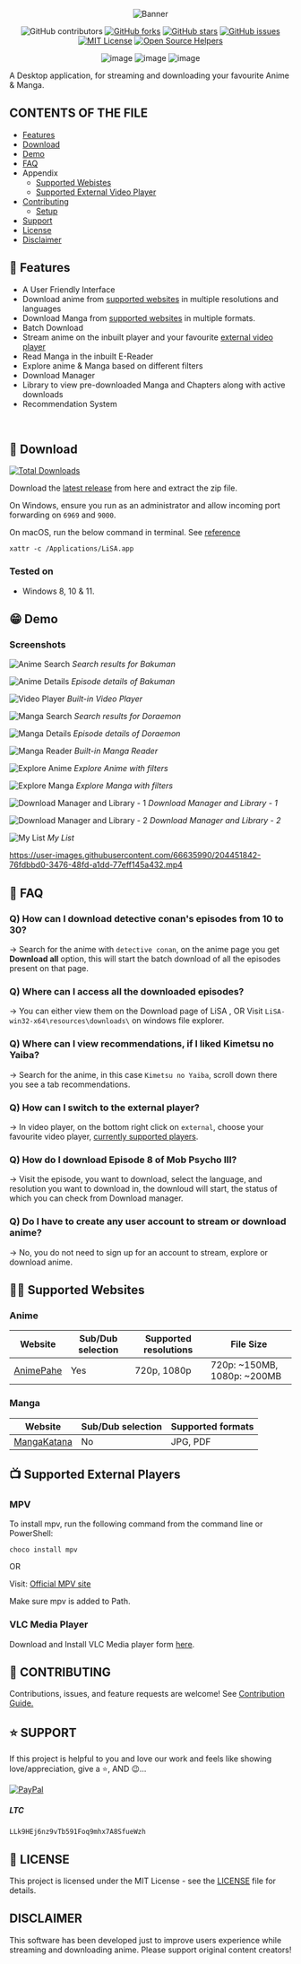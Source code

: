 <div align="center">

![Banner](public/images/home_screen_logo.png)

![GitHub contributors](https://img.shields.io/github/contributors/cosmicoppai/LiSA?color=lightgrey)
[![GitHub forks](https://img.shields.io/github/forks/cosmicoppai/LiSA?color=lightgrey)](https://github.com/Cosmicoppai/LiSA/network)
[![GitHub stars](https://img.shields.io/github/stars/cosmicoppai/LiSA?color=lightgrey)](https://github.com/Cosmicoppai/LiSA/stargazers)
[![GitHub issues](https://img.shields.io/github/issues/Cosmicoppai/LiSA?color=lightgrey)](https://github.com/Cosmicoppai/LiSA/issues)
[![MIT License](https://img.shields.io/badge/license-MIT-lightgrey)](./LICENSE)
[![Open Source Helpers](https://www.codetriage.com/cosmicoppai/lisa/badges/users.svg)](https://www.codetriage.com/cosmicoppai/lisa)

![image](https://img.shields.io/badge/Python-FFD43B?style=for-the-badge&logo=python&logoColor=blue)
![image](https://img.shields.io/badge/Electron-2B2E3A?style=for-the-badge&logo=electron&logoColor=9FEAF9)
![image](https://img.shields.io/badge/React-20232A?style=for-the-badge&logo=react&logoColor=61DAFB)

</div>

A Desktop application, for streaming and downloading your favourite Anime & Manga.

## CONTENTS OF THE FILE

-   [Features](#-features)
-   [Download](#-download)
-   [Demo](#-demo)
-   [FAQ](#-faq)
-   Appendix
    -   [Supported Webistes](#%EF%B8%8F-supported-websites)
    -   [Supported External Video Player](#-supported-external-players)
-   [Contributing](#-contributing)
    -   [Setup](./CONTRIBUTING.md#-development-setup)
-   [Support](#-support)
-   [License](#-license)
-   [Disclaimer](#disclaimer)

## 🚀 Features

-   A User Friendly Interface
-   Download anime from [supported websites](#-supported-websites) in multiple resolutions and languages
-   Download Manga from [supported websites](#-supported-websites) in multiple formats.
-   Batch Download
-   Stream anime on the inbuilt player and your favourite [external video player](#-supported-external-players)
-   Read Manga in the inbuilt E-Reader
-   Explore anime & Manga based on different filters
-   Download Manager
-   Library to view pre-downloaded Manga and Chapters along with active downloads
-   Recommendation System
<br>

## 🤗 Download

[![Total Downloads](https://img.shields.io/github/downloads/Cosmicoppai/LiSA/total.svg?style=for-the-badge)](https://github.com/Cosmicoppai/LiSA/releases/latest)

Download the [latest release](https://github.com/Cosmicoppai/LiSA/releases/latest) from here and extract the zip file.

On Windows, ensure you run as an administrator and allow incoming port forwarding on `6969` and `9000`.
 
On macOS, run the below command in terminal. See [reference](https://discussions.apple.com/thread/253714860?answerId=257037956022&sortBy=rank#257037956022)

```
xattr -c /Applications/LiSA.app
```

### Tested on

-   Windows 8, 10 & 11.

## 😁 Demo

### Screenshots

![Anime Search](docs/images/ss_anime_search.png)
_Search results for Bakuman_

![Anime Details](docs/images/ss_anime_details.png)
_Episode details of Bakuman_

![Video Player](docs/images/ss_play_episode.png)
_Built-in Video Player_

![Manga Search](docs/images/ss_manga_search.png)
_Search results for Doraemon_

![Manga Details](docs/images/ss_manga_details.png)
_Episode details of Doraemon_

![Manga Reader](docs/images/ss_manga_reader.png)
_Built-in Manga Reader_

![Explore Anime](docs/images/ss_anime_explore.png)
_Explore Anime with filters_

![Explore Manga](docs/images/ss_manga_explore.png)
_Explore Manga with filters_

![Download Manager and Library - 1](docs/images/ss_download_screen_1.png)
_Download Manager and Library - 1_

![Download Manager and Library - 2](docs/images/ss_download_screen_2.png)
_Download Manager and Library - 2_

![My List](docs/images/ss_my_list.png)
_My List_

https://user-images.githubusercontent.com/66635990/204451842-76fdbbd0-3476-48fd-a1dd-77eff145a432.mp4

## 🤔 FAQ

### Q) How can I download detective conan's episodes from 10 to 30?

-> Search for the anime with `detective conan`, on the anime page you get **Download all** option, this will start the batch download of all the episodes present on that page.

### Q) Where can I access all the downloaded episodes?

-> You can either view them on the Download page of LiSA , OR Visit `LiSA-win32-x64\resources\downloads\` on windows file explorer.

### Q) Where can I view recommendations, if I liked Kimetsu no Yaiba?

-> Search for the anime, in this case `Kimetsu no Yaiba`, scroll down there you see a tab recommendations.

### Q) How can I switch to the external player?

-> In video player, on the bottom right click on `external`, choose your favourite video player, [currently supported players](#supported-external-players).

### Q) How do I download Episode 8 of Mob Psycho III?

-> Visit the episode, you want to download, select the language, and resolution you want to download in, the downloud will start, the status of which you can check from Download manager.

### Q) Do I have to create any user account to stream or download anime?

-> No, you do not need to sign up for an account to stream, explore or download anime.

## 😶‍🌫️ Supported Websites

### Anime

| Website                                 | Sub/Dub selection | Supported resolutions | File Size |
|-----------------------------------------|--- |--- |--- |
| [AnimePahe](https://animepahe.ru/)      | Yes | 720p, 1080p | 720p: ~150MB, 1080p: ~200MB |

### Manga

| Website                                 | Sub/Dub selection | Supported formats |
|-----------------------------------------|-------------------|-------------------|
| [MangaKatana](https://mangakatana.com/) | No                | JPG, PDF          |

## 📺 Supported External Players

### MPV

To install mpv, run the following command from the command line or PowerShell:

```cli
choco install mpv
```

OR

Visit: [Official MPV site](https://mpv.io/installation/)

Make sure mpv is added to Path.

### VLC Media Player

Download and Install VLC Media player form [here](https://www.videolan.org/vlc/download-windows.html).

## 🤝 CONTRIBUTING

Contributions, issues, and feature requests are welcome! See [Contribution Guide.](./CONTRIBUTING.md)

## ⭐ SUPPORT

If this project is helpful to you and love our work and feels like showing love/appreciation, give a ⭐, AND 😉...

[![PayPal](https://img.shields.io/badge/PayPal-00457C?style=for-the-badge&logo=paypal&logoColor=white)](https://paypal.me/SayAnime)

##### LTC
```
LLk9HEj6nz9vTb591Foq9mhx7A8SfueWzh
```

## 📄 LICENSE

This project is licensed under the MIT License - see the [LICENSE](https://github.com/Cosmicoppai/LiSA/blob/main/LICENSE) file for details.

## DISCLAIMER

This software has been developed just to improve users experience while streaming and downloading anime. Please support original content creators!
